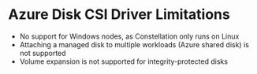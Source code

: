 # Azure Disk CSI Driver Limitations

- No support for Windows nodes, as Constellation only runs on Linux
- Attaching a managed disk to multiple workloads (Azure shared disk) is not supported
- Volume expansion is not supported for integrity-protected disks

